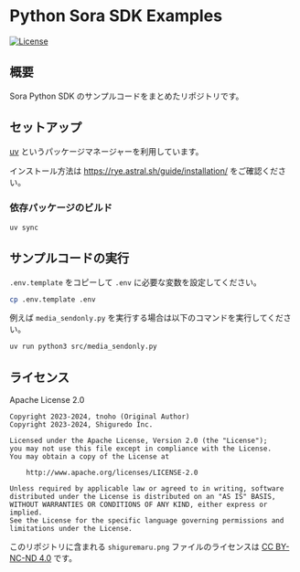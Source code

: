 # Python Sora SDK Examples

[![License](https://img.shields.io/badge/License-Apache%202.0-blue.svg)](https://opensource.org/licenses/Apache-2.0)

## 概要

Sora Python SDK のサンプルコードをまとめたリポジトリです。

## セットアップ

[uv](https://docs.astral.sh/uv/) というパッケージマネージャーを利用しています。

インストール方法は <https://rye.astral.sh/guide/installation/> をご確認ください。

### 依存パッケージのビルド

```bash
uv sync
```

## サンプルコードの実行

`.env.template` をコピーして `.env` に必要な変数を設定してください。

```bash
cp .env.template .env
```

例えば `media_sendonly.py` を実行する場合は以下のコマンドを実行してください。

```bash
uv run python3 src/media_sendonly.py
```

## ライセンス

Apache License 2.0

```text
Copyright 2023-2024, tnoho (Original Author)
Copyright 2023-2024, Shiguredo Inc.

Licensed under the Apache License, Version 2.0 (the "License");
you may not use this file except in compliance with the License.
You may obtain a copy of the License at

    http://www.apache.org/licenses/LICENSE-2.0

Unless required by applicable law or agreed to in writing, software
distributed under the License is distributed on an "AS IS" BASIS,
WITHOUT WARRANTIES OR CONDITIONS OF ANY KIND, either express or implied.
See the License for the specific language governing permissions and
limitations under the License.
```

このリポジトリに含まれる `shiguremaru.png` ファイルのライセンスは [CC BY-NC-ND 4.0](https://creativecommons.org/licenses/by-nc-nd/4.0/deed.ja) です。
